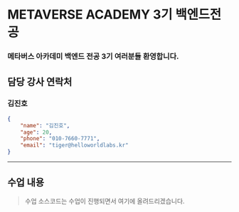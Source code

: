 # METAVERSE ACADEMY 3기 백엔드전공
### 메타버스 아카데미 백엔드 전공 3기 여러분들 환영합니다.

## 담당 강사 연락처
### 김진호
```json
{
    "name": "김진호",
    "age": 20,
    "phone": "010-7660-7771",
    "email": "tiger@helloworldlabs.kr"
}
```
---
## 수업 내용
> 수업 소스코드는 수업이 진행되면서 여기에 올려드리겠습니다.

